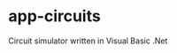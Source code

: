 # app-circuits
Circuit simulator written in Visual Basic .Net

<meta http-equiv="refresh" content="https://github.com/PabloFacciano/app-circuits/blob/main/CircuitTester/CircuitTester/Readme.md">
